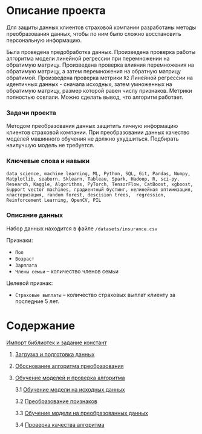 
# Описание проекта

Для защиты данных клиентов страховой компании разработаны методы преобразования данных, чтобы по ним было сложно восстановить персональную информацию.

Была проведена предобработка данных. Произведена проверка работы алгоритма модели линейной регрессии при перемножении на обратимую матрицу. Произведена проверка влияния перемножения на обратимую матрицу, а затем перемножения на обратную матрицу обратимой. Произведена проверка метрики `R2` Линейной регрессии на идентичных данных - сначала исходных, затем умноженных на обратимую матрицу, размер которой равен числу признаков. Метрики полностью совпали. Можно сделать вывод, что алгоритм работает.

### Задачи проекта
Методом преобразования данных защитить личную информацию клиентов страховой компании. При преобразовании данных качество моделей машинного обучения не должно ухудшиться. Подбирать наилучшую модель не требуется.

### Ключевые слова и навыки
`data science, machine learning, ML, Python, SQL, Git, Pandas, Numpy, Matplotlib, seaborn, Sklearn, Tableau, Spark, Hadoop, R, sci-py, Research, Kaggle, Algorithms, PyTorch, TensorFlow, CatBoost, xgboost, Support vector machines, градиентный бустинг, нелинейная оптимизация, кластеризация, random forest, descision trees,  regression,  Reinforcement Learning, OpenCV, PIL`

### Описание данных

Набор данных находится в файле `/datasets/insurance.csv`

Признаки: 
* `Пол`
* `Возраст`
* `Зарплата`
* `Члены семьи` – количество членов семьи

Целевой признак:
* `Страховые выплаты` – количество страховых выплат клиенту за последние 5 лет.
    
    
# Содержание <a name="title"></a>

[Импорт библиотек и задание констант](#import)
1. [Загрузка и подготовка данных](#1)
    
 
2. [Обоснование алгоритма преобразования](#2)

    
3. [Обучение моделей и проверка алгоритма ](#3)

    3.1 [Обучение модели на исходных данных](#3.1)
    
    3.2 [Преобразование признаков ](#3.2)
    
    3.3 [Обучение модели на преобразованных данных](#3.3)
    
    3.4 [Проверка качества алгоритма](#3.4)
